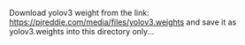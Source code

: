 Download yolov3 weight from the link:  https://pjreddie.com/media/files/yolov3.weights 
and save it as yolov3.weights into this directory only...
